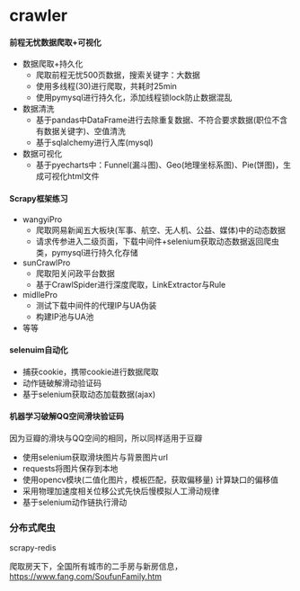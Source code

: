 # crawler

#### 前程无忧数据爬取+可视化

- 数据爬取+持久化
  - 爬取前程无忧500页数据，搜索关键字：大数据
  - 使用多线程(30)进行爬取，共耗时25min
  - 使用pymysql进行持久化，添加线程锁lock防止数据混乱
- 数据清洗
  - 基于pandas中DataFrame进行去除重复数据、不符合要求数据(职位不含有数据关键字)、空值清洗
  - 基于sqlalchemy进行入库(mysql)
- 数据可视化
  - 基于pyecharts中：Funnel(漏斗图)、Geo(地理坐标系图)、Pie(饼图)，生成可视化html文件

#### Scrapy框架练习

- wangyiPro
  - 爬取网易新闻五大板块(军事、航空、无人机、公益、媒体)中的动态数据
  - 请求传参进入二级页面，下载中间件+selenium获取动态数据返回爬虫类，pymysql进行持久化存储
- sunCrawlPro
  - 爬取阳关问政平台数据
  - 基于CrawlSpider进行深度爬取，LinkExtractor与Rule
- midllePro
  - 测试下载中间件的代理IP与UA伪装
  - 构建IP池与UA池
- 等等

#### selenuim自动化

- 捕获cookie，携带cookie进行数据爬取
- 动作链破解滑动验证码
- 基于selenium获取动态加载数据(ajax)

#### 机器学习破解QQ空间滑块验证码

因为豆瓣的滑块与QQ空间的相同，所以同样适用于豆瓣

- 使用selenium获取滑块图片与背景图片url
- requests将图片保存到本地
- 使用opencv模块(二值化图片，模板匹配，获取偏移量) 计算缺口的偏移值
- 采用物理加速度相关位移公式先快后慢模拟人工滑动规律
- 基于selenium动作链执行滑动

### 分布式爬虫

scrapy-redis

爬取房天下，全国所有城市的二手房与新房信息，https://www.fang.com/SoufunFamily.htm

